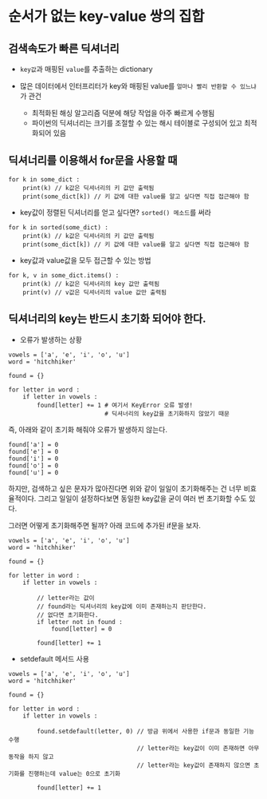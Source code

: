 # 순서가 없는 key-value 쌍의 집합 

## 검색속도가 빠른 딕셔너리 

- `key값`과 매핑된 `value`를 추출하는 dictionary 

- 많은 데이터에서 인터프리터가 key와 매핑된 value를 `얼마나 빨리 반환할 수 있느냐`가 관건 
    - 최적화된 해싱 알고리즘 덕분에 해당 작업을 아주 빠르게 수행됨 
    - 파이썬의 딕셔너리는 크기를 조절할 수 있는 해시 테이블로 구성되어 있고 최적화되어 있음

## 딕셔너리를 이용해서 for문을 사용할 때 
```
for k in some_dict : 
    print(k) // k값은 딕셔너리의 키 값만 출력됨
    print(some_dict[k]) // 키 값에 대한 value를 알고 싶다면 직접 접근해야 함 
```

- key값이 정렬된 딕셔너리를 얻고 싶다면? `sorted() 메소드`를 써라
```
for k in sorted(some_dict) : 
    print(k) // k값은 딕셔너리의 키 값만 출력됨
    print(some_dict[k]) // 키 값에 대한 value를 알고 싶다면 직접 접근해야 함 
```

- key값과 value값을 모두 접근할 수 있는 방법
```
for k, v in some_dict.items() : 
    print(k) // k값은 딕셔너리의 key 값만 출력됨
    print(v) // v값은 딕셔너리의 value 값만 출력됨
```

## 딕셔너리의 key는 반드시 초기화 되어야 한다.
- 오류가 발생하는 상황 
```
vowels = ['a', 'e', 'i', 'o', 'u']
word = 'hitchhiker'

found = {}

for letter in word : 
    if letter in vowels : 
        found[letter] += 1 # 여기서 KeyError 오류 발생!
                           # 딕셔너리의 key값을 초기화하지 않았기 때문

```

즉, 아래와 같이 초기화 해줘야 오류가 발생하지 않는다.
```
found['a'] = 0
found['e'] = 0
found['i'] = 0
found['o'] = 0
found['u'] = 0
```

하지만, 검색하고 싶은 문자가 많아진다면 위와 같이 일일이 초기화해주는 건 너무 비효율적이다. 그리고 일일이 설정하다보면 동일한 key값을 굳이 여러 번 초기화할 수도 있다. 

그러면 어떻게 초기화해주면 될까? 아래 코드에 추가된 if문을 보자. 
```
vowels = ['a', 'e', 'i', 'o', 'u']
word = 'hitchhiker'

found = {}

for letter in word : 
    if letter in vowels : 

        // letter라는 값이
        // found라는 딕셔너리의 key값에 이미 존재하는지 판단한다.
        // 없다면 초기화한다. 
        if letter not in found : 
            found[letter] = 0

        found[letter] += 1 

```

- setdefault 메서드 사용 

```
vowels = ['a', 'e', 'i', 'o', 'u']
word = 'hitchhiker'

found = {}

for letter in word : 
    if letter in vowels : 

        found.setdefault(letter, 0) // 방금 위에서 사용한 if문과 동일한 기능 수행
                                    // letter라는 key값이 이미 존재하면 아무 동작을 하지 않고 
                                    // letter라는 key값이 존재하지 않으면 초기화를 진행하는데 value는 0으로 초기화 

        found[letter] += 1 

```

